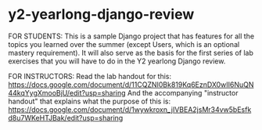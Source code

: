 y2-yearlong-django-review
=========================
FOR STUDENTS: 
This is a sample Django project that has features for all the topics you learned over the summer (except Users, which is an optional mastery requirement). It will also serve as the basis for the first series of lab exercises that you will have to do in the Y2 yearlong Django review. 

FOR INSTRUCTORS: 
Read the lab handout for this: https://docs.google.com/document/d/11CQZNI0Bk819Kq6EznDX0wII6NuQN44kqYygXmooBjU/edit?usp=sharing
And the accompanying "instructor handout" that explains what the purpose of this is: https://docs.google.com/document/d/1wywkroxn_jIVBEA2jsMr34vw5bEsfkd8u7WKeHTJBak/edit?usp=sharing
